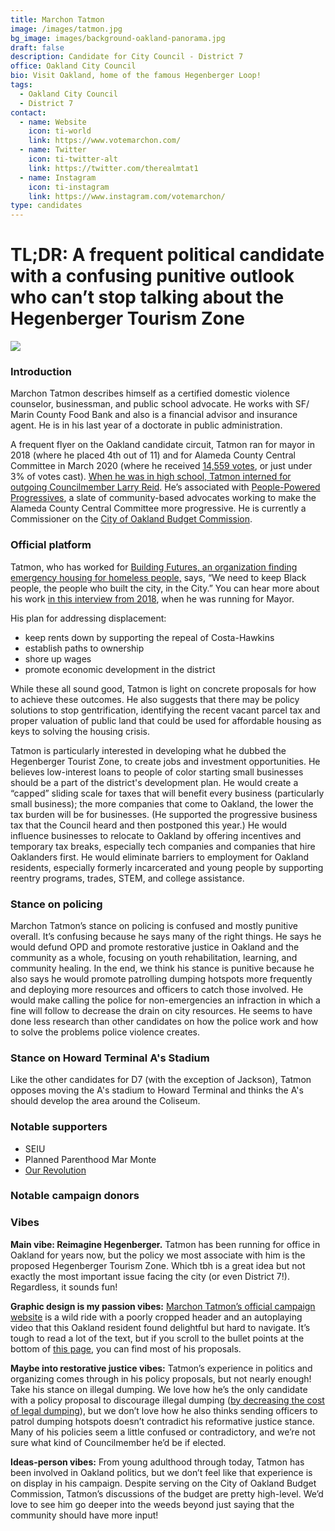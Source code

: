 ```yaml
---
title: Marchon Tatmon
image: /images/tatmon.jpg
bg_image: images/background-oakland-panorama.jpg
draft: false
description: Candidate for City Council - District 7
office: Oakland City Council
bio: Visit Oakland, home of the famous Hegenberger Loop!
tags:
  - Oakland City Council
  - District 7
contact:
  - name: Website
    icon: ti-world
    link: https://www.votemarchon.com/
  - name: Twitter
    icon: ti-twitter-alt
    link: https://twitter.com/therealmtat1
  - name: Instagram
    icon: ti-instagram
    link: https://www.instagram.com/votemarchon/
type: candidates
---
```

# TL;DR: A frequent political candidate with a confusing punitive outlook who can’t stop talking about the Hegenberger Tourism Zone

![](/images/hegenberger-airbart.png)

### Introduction

Marchon Tatmon describes himself as a certified domestic violence counselor, businessman, and public school advocate. He works with SF/ Marin County Food Bank and also is a financial advisor and insurance agent. He is in his last year of a doctorate in public administration.

A frequent flyer on the Oakland candidate circuit, Tatmon ran for mayor in 2018 (where he placed 4th out of 11) and for Alameda County Central Committee in March 2020 (where he received [14,559 votes](https://www.acgov.org/rovresults/240/indexA.htm), or just under 3% of votes cast). [When he was in high school, Tatmon interned for outgoing Councilmember Larry Reid](https://acgreens.files.wordpress.com/2018/10/marchon-tatmonoakmayor.pdf). He’s associated with [People-Powered Progressives](https://peoplepoweredprogressives.com/endorsements.html), a slate of community-based advocates working to make the Alameda County Central Committee more progressive. He is currently a Commissioner on the [City of Oakland Budget Commission](https://oakland.granicus.com/boards/w/8552f8c4c0e15460/boards/6672).

### Official platform

Tatmon, who has worked for [Building Futures, an organization finding emergency housing for homeless people,](https://bfwc.org/) says, “We need to keep Black people, the people who built the city, in the City.” You can hear more about his work [in this interview from 2018](https://www.kalw.org/post/oakland-mayoral-candidate-marchon-tatmon-housing-crime-and-police-reform#stream/0), when he was running for Mayor.

His plan for addressing displacement:

* keep rents down by supporting the repeal of Costa-Hawkins
* establish paths to ownership
* shore up wages
* promote economic development in the district

While these all sound good, Tatmon is light on concrete proposals for how to achieve these outcomes. He also suggests that there may be policy solutions to stop gentrification, identifying the recent vacant parcel tax and proper valuation of public land that could be used for affordable housing as keys to solving the housing crisis.

Tatmon is particularly interested in developing what he dubbed the Hegenberger Tourist Zone, to create jobs and investment opportunities. He believes low-interest loans to people of color starting small businesses should be a part of the district's development plan. He would create a “capped” sliding scale for taxes that will benefit every business (particularly small business); the more companies that come to Oakland, the lower the tax burden will be for businesses. (He supported the progressive business tax that the Council heard and then postponed this year.) He would influence businesses to relocate to Oakland by offering incentives and temporary tax breaks, especially tech companies and companies that hire Oaklanders first. He would eliminate barriers to employment for Oakland residents, especially formerly incarcerated and young people by supporting reentry programs, trades, STEM, and college assistance.

### Stance on policing

Marchon Tatmon’s stance on policing is confused and mostly punitive overall. It’s confusing because he says many of the right things. He says he would defund OPD and promote restorative justice in Oakland and the community as a whole, focusing on youth rehabilitation, learning, and community healing. In the end, we think his stance is punitive because he also says he would promote patrolling dumping hotspots more frequently and deploying more resources and officers to catch those involved. He would make calling the police for non-emergencies an infraction in which a fine will follow to decrease the drain on city resources. He seems to have done less research than other candidates on how the police work and how to solve the problems police violence creates.

### Stance on Howard Terminal A's Stadium

Like the other candidates for D7 (with the exception of Jackson), Tatmon opposes moving the A's stadium to Howard Terminal and thinks the A's should develop the area around the Coliseum.

### Notable supporters

* SEIU
* Planned Parenthood Mar Monte
* [Our Revolution](https://www.ourrevolution.com/)

### Notable campaign donors

### Vibes

**Main vibe: Reimagine Hegenberger.** Tatmon has been running for office in Oakland for years now, but the policy we most associate with him is the proposed Hegenberger Tourism Zone. Which tbh is a great idea but not exactly the most important issue facing the city (or even District 7!). Regardless, it sounds fun!

**Graphic design is my passion vibes:** [Marchon Tatmon’s official campaign website](https://www.votemarchon.com/) is a wild ride with a poorly cropped header and an autoplaying video that this Oakland resident found delightful but hard to navigate. It’s tough to read a lot of the text, but if you scroll to the bullet points at the bottom of [this page](https://www.votemarchon.com/about), you can find most of his proposals.

**Maybe into restorative justice vibes:** Tatmon’s experience in politics and organizing comes through in his policy proposals, but not nearly enough! Take his stance on illegal dumping. We love how he’s the only candidate with a policy proposal to discourage illegal dumping ([by decreasing the cost of legal dumping](https://www.votemarchon.com/about)), but we don’t love how he also thinks sending officers to patrol dumping hotspots doesn’t contradict his reformative justice stance. Many of his policies seem a little confused or contradictory, and we’re not sure what kind of Councilmember he’d be if elected.

**Ideas-person vibes:** From young adulthood through today, Tatmon has been involved in Oakland politics, but we don’t feel like that experience is on display in his campaign. Despite serving on the City of Oakland Budget Commission, Tatmon’s discussions of the budget are pretty high-level. We’d love to see him go deeper into the weeds beyond just saying that the community should have more input!